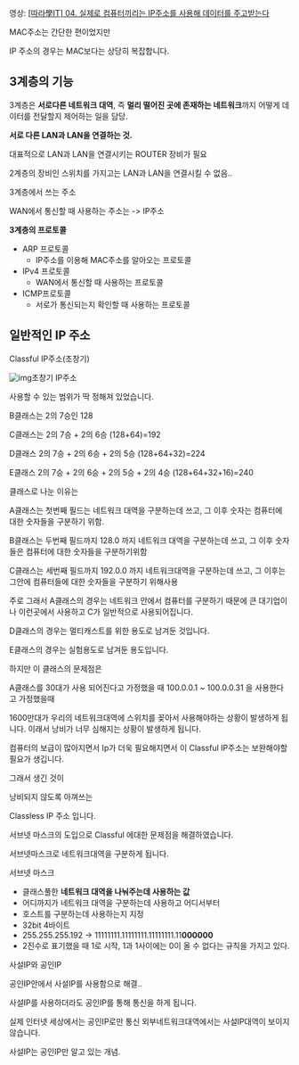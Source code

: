 영상: [[따라學IT] 04. 실제로 컴퓨터끼리는 IP주소를 사용해 데이터를 주고받는다](https://youtu.be/s5kIGnaNFvM?list=PL0d8NnikouEWcF1jJueLdjRIC4HsUlULi)

MAC주소는 간단한 편이었지만

IP 주소의 경우는 MAC보다는 상당히 복잡합니다.



## **3계층의 기능**

3계층은 **서로다른 네트워크 대역**, 즉 **멀리 떨어진 곳에 존재하는 네트워크**까지 어떻게 데이터를 전달할지 제어하는 일을 담당.

**서로 다른 LAN과 LAN을 연결하는 것.**

대표적으로 LAN과 LAN을 연결시키는 ROUTER 장비가 필요

2계층의 장비인 스위치를 가지고는 LAN과 LAN을 연결시킬 수 없음..



3계층에서 쓰는 주소

WAN에서 통신할 때 사용하는 주소는 -> IP주소



**3계층의 프로토콜**

- ARP 프로토콜
  - IP주소를 이용해 MAC주소를 알아오는 프로토콜
- IPv4 프로토콜
  - WAN에서 통신할 때 사용하는 프로토콜
- ICMP프로토콜 
  - 서로가 통신되는지 확인할 때 사용하는 프로토콜

##  

##  

## **일반적인 IP 주소**

Classful IP주소(초창기)

![img](https://blog.kakaocdn.net/dn/bz1IXP/btrDMzK88m6/yaVZRaUloDFKrYGNIcTkYK/img.png)초창기 IP주소

사용할 수 있는 범위가 딱 정해져 있었습니다.

B클래스는 2의 7승인 128

C클래스는 2의 7승 + 2의 6승 (128+64)=192

D클래스 2의 7승 + 2의 6승 + 2의 5승 (128+64+32)=224

E클래스 2의 7승 + 2의 6승 + 2의 5승 + 2의 4승 (128+64+32+16)=240

클래스로 나눈 이유는

A클래스는 첫번째 필드는 네트워크 대역을 구분하는데 쓰고, 그 이후 숫자는 컴퓨터에 대한 숫자들을 구분하기 위함. 

B클래스는 두번째 필드까지 128.0 까지 네트워크 대역을 구분하는데 쓰고, 그 이후 숫자들은 컴퓨터에 대한 숫자들을 구분하기위함

C클래스는 세번째 필드까지 192.0.0 까지 네트워크대역을 구분하는데 쓰고, 그 이후는 그안에 컴퓨터들에 대한 숫자들을 구분하기 위해사용

주로 그래서 A클래스의 경우는 네트워크 안에서 컴퓨터를 구분하기 때문에 큰 대기업이나 이런곳에서 사용하고 C가 일반적으로 사용되어집니다.

D클래스의 경우는 멀티캐스트를 위한 용도로 남겨둔 것입니다.

E클래스의 경우는 실험용도로 남겨둔 용도입니다.



하지만 이 클래스의 문제점은

A클래스를 30대가 사용 되어진다고 가정했을 때 100.0.0.1 ~ 100.0.0.31 을 사용한다고 가정했을때

1600만대가 우리의 네트워크대역에 스위치를 꽂아서 사용해야하는 상황이 발생하게 됩니다. 이래서 낭비가 너무 심해지는 상황이 발생하게 됩니다.

컴퓨터의 보급이 많아지면서 Ip가 더욱 필요해지면서 이 Classful IP주소는 보완해야할 필요가 생깁니다.

그래서 생긴 것이



낭비되지 않도록 아껴쓰는

Classless IP 주소 입니다.

서브넷 마스크의 도입으로 Classful 에대한 문제점을 해결하였습니다.

서브넷마스크로 네트워크대역을 구분하게 됩니다.

서브넷 마스크 

- 클래스풀한 **네트워크 대역을 나눠주는데 사용하는 값**  
- 어디까지가 네트워크 대역을 구분하는데 사용하고 어디서부터 
-  호스트를 구분하는데 사용하는지 지정 
-  32bit  4바이트 
-  255.255.255.192 -> 11111111.11111111.11111111.11**000000** 
-  2진수로 표기했을 때 1로 시작, 1과 1사이에는 0이 올 수 없다는 규칙을 가지고 있다. 

사설IP와 공인IP

공인IP안에서 사설IP를 사용함으로 해결..

사설IP를 사용하더라도 공인IP를 통해 통신을 하게 됩니다.

실제 인터넷 세상에서는 공인IP로만 통신 외부네트워크대역에서는 사설IP대역이 보이지 않습니다.

사설IP는 공인IP만 알고 있는 개념.